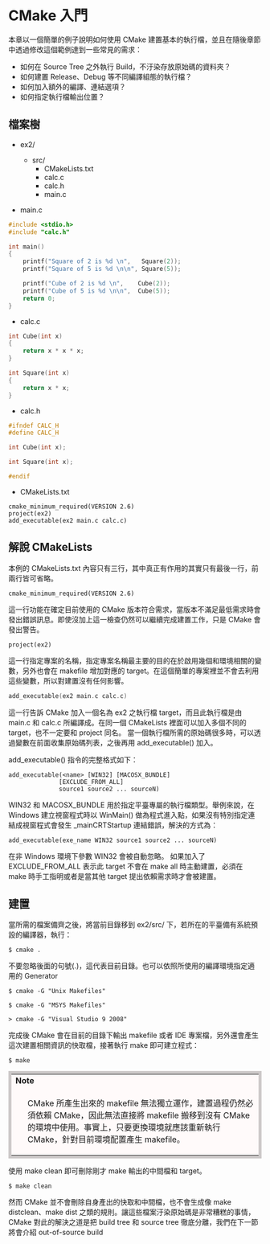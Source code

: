 # CMake 入門

本章以一個簡單的例子說明如何使用 CMake 建置基本的執行檔，並且在隨後章節中透過修改這個範例達到一些常見的需求：
- 如何在 Source Tree 之外執行 Build，不汙染存放原始碼的資料夾？
- 如何建置 Release、Debug 等不同編譯組態的執行檔？
- 如何加入額外的編譯、連結選項？
- 如何指定執行檔輸出位置？



## 檔案樹

- ex2/
    - src/
        - CMakeLists.txt
        - calc.c
        - calc.h
        - main.c



- main.c

```c
#include <stdio.h>
#include "calc.h"

int main()
{
    printf("Square of 2 is %d \n",   Square(2));
    printf("Square of 5 is %d \n\n", Square(5));

    printf("Cube of 2 is %d \n",    Cube(2));
    printf("Cube of 5 is %d \n\n",  Cube(5));
    return 0;
}
```

- calc.c

```c
int Cube(int x)
{
    return x * x * x;
}

int Square(int x)
{
    return x * x;
}
```

- calc.h


```c
#ifndef CALC_H
#define CALC_H

int Cube(int x);

int Square(int x);

#endif
```

- CMakeLists.txt

```
cmake_minimum_required(VERSION 2.6)
project(ex2)
add_executable(ex2 main.c calc.c)
```

## 解說 CMakeLists
本例的 CMakeLists.txt 內容只有三行，其中真正有作用的其實只有最後一行，前兩行皆可省略。

```
cmake_minimum_required(VERSION 2.6)
```

這一行功能在確定目前使用的 CMake 版本符合需求，當版本不滿足最低需求時會發出錯誤訊息。即使沒加上這一檢查仍然可以繼續完成建置工作，只是 CMake 會發出警告。

```
project(ex2)
```

這一行指定專案的名稱，指定專案名稱最主要的目的在於啟用幾個和環境相關的變數，另外也會在 makefile 增加對應的 target。在這個簡單的專案裡並不會去利用這些變數，所以對建置沒有任何影響。


```c
add_executable(ex2 main.c calc.c)
```

這一行告訴 CMake 加入一個名為 ex2 之執行檔 target，而且此執行檔是由 main.c 和 calc.c 所編譯成。在同一個 CMakeLists 裡面可以加入多個不同的target，也不一定要和 project 同名。
當一個執行檔所需的原始碼很多時，可以透過變數在前面收集原始碼列表，之後再用 add_executable() 加入。

add_executable() 指令的完整格式如下：


```
add_executable(<name> [WIN32] [MACOSX_BUNDLE]
              [EXCLUDE_FROM_ALL]
              source1 source2 ... sourceN)
```

WIN32 和 MACOSX_BUNDLE 用於指定平臺專屬的執行檔類型。舉例來說，在 Windows 建立視窗程式時以 WinMain() 做為程式進入點，如果沒有特別指定連結成視窗程式會發生 _mainCRTStartup 連結錯誤，解決的方式為：

```
add_executable(exe_name WIN32 source1 source2 ... sourceN)
```
在非 Windows 環境下參數 WIN32 會被自動忽略。
如果加入了 EXCLUDE_FROM_ALL 表示此 target 不會在 make all 時主動建置，必須在 make 時手工指明或者是當其他 target 提出依賴需求時才會被建置。


## 建置

當所需的檔案備齊之後，將當前目錄移到 ex2/src/ 下，若所在的平臺備有系統預設的編譯器，執行：

```
$ cmake .
```

不要忽略後面的句號(.)，這代表目前目錄。也可以依照所使用的編譯環境指定適用的 Generator

```
$ cmake -G "Unix Makefiles"

$ cmake -G "MSYS Makefiles"

> cmake -G "Visual Studio 9 2008"
```

完成後 CMake 會在目前的目錄下輸出 makefile 或者 IDE 專案檔，另外還會產生這次建置相關資訊的快取檔，接著執行 make 即可建立程式：

```
$ make
```

<table width="90%" cellspacing="0" cellpadding="4" style="border: 6px solid #CDC9C9;margin:auto;">
<tbody><tr>
<td bgcolor="#FFFAFA"><b>Note</b></td>
</tr>
<tr>
<td bgcolor="#FFFAFA" style="padding-left: 2em">
<p>CMake 所產生出來的 makefile 無法獨立運作，建置過程仍然必須依賴 CMake，因此無法直接將 makefile 搬移到沒有 CMake 的環境中使用。事實上，只要更換環境就應該重新執行 CMake，針對目前環境配置產生 makefile。</p>
</td>
</tr>
</tbody></table>


使用 make clean 即可刪除剛才 make 輸出的中間檔和 target。

```
$ make clean
```

然而 CMake 並不會刪除自身產出的快取和中間檔，也不會生成像 make distclean、make dist 之類的規則。讓這些檔案汙染原始碼是非常糟糕的事情，CMake 對此的解決之道是把 build tree 和 source tree 徹底分離，我們在下一節將會介紹 out-of-source build
